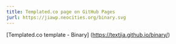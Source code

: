 ```yaml
---
title: Templated.co page on GitHub Pages
jurl: https://jiawp.neocities.org/binary.svg
---
```

[Templated.co template - Binary] (https://textjia.github.io/binary/)
